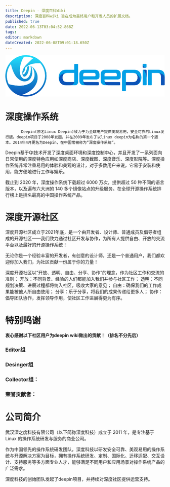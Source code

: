 ```yaml
---
title: Deepin - 深度百科Wiki
description: 深度百科wiki 旨在成为最终用户和开发人员的扩展文档。
published: true
date: 2022-06-13T03:04:52.868Z
tags: 
editor: markdown
dateCreated: 2022-06-08T09:01:18.650Z
---
```


![deepin_logo_1.png](/deepin_logo_1.png)
# 深度操作系统

           Deepin(原名Linux Deepin)致力于为全球用户提供美观易用，安全可靠的Linux发行版。deepin项目于2008年发起，并在2009年发布了以linux deepin为名称的第一个版本。2014年4月更名为Deepin，在中国常被称为“深度操作系统“。 

Deepin基于Qt技术开发了深度桌面环境和深度控制中心，并且开发了一系列面向日常使用的深度特色应用如深度商店、深度截图、深度音乐、深度影院等。深度操作系统非常注重易用的体验和美观的设计，对于多数用户来说，它易于安装和使用，能方便地进行工作与娱乐。

截止到 2020 年，深度操作系统下载超过 6000 万次，提供超过 50 种不同的语言版本，以及遍布六大洲的 140 多个镜像站点的升级服务。在全球开源操作系统排行榜上是排名最高的中国操作系统产品。

# 深度开源社区
深度开源社区成立于2021年底，是一个由开发者、设计师、普通成员及倡导者组成的开源社区——我们致力通过社区开发与协作，为所有人提供自由、开放的交流平台以及最好的开源操作系统！

无论你是一个经验丰富的开发者，有创意的设计师，还是一个普通用户，我们都欢迎你加入我们，为社区贡献一份属于你的力量！ 

深度开源社区以“开放、透明、自由、分享、协作”的理念，作为社区工作和交流的准则：
开放：不同背景、经验的人们都能加入我们并参与社区工作； 
透明：不同规划决策、进展过程都将纳入社区，吸收大家的意见； 
自由：确保我们的工作成果能被他人所自由使用； 分享：乐于分享，将我们的成果传递给更多人； 
协作：倡导团队协作，发挥领导作用，使社区工作进展得更为有序。

# 特别鸣谢
**衷心感谢以下社区用户为deepin wiki做出的贡献！（排名不分先后）**

### Editor组


### Desinger组


### Collector组：

### 荣誉贡献者：

# 公司简介
武汉深之度科技有限公司（以下简称深度科技）成立于 2011 年，是专注基于 Linux 的操作系统研发与服务的商业公司。

作为中国领先的操作系统研发团队，深度科技以研发安全可靠、美观易用的操作系统与开源解决方案为目标，拥有操作系统研发、定制、国际化、迁移适配、交互设计、支持服务等多方面专业人才，能够满足不同用户和应用场景对操作系统产品的广泛需求。

深度科技的创始团队发起了deepin项目，并持续对深度社区提供运营支持。